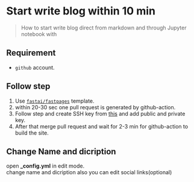 # Start write blog within 10 min
> How to start write blog direct from markdown and through Jupyter notebook with

## Requirement
- `github` account.
  
## Follow step  
  1. Use [`fastai/fastpages`](https://github.com/fastai/fastpages/generate) template.
  2. within 20-30 sec one pull request is generated by github-action.
  3. Follow step and create SSH key from [this](https://8gwifi.org/sshfunctions.jsp) and add public and private key.
  4. After that merge pull request and wait for 2-3 min for github-action to build the site.
  
## Change Name and dicription 
  open **_config.yml** in edit mode.<br>
  change name and dicription
  also you can edit social links(optional)
